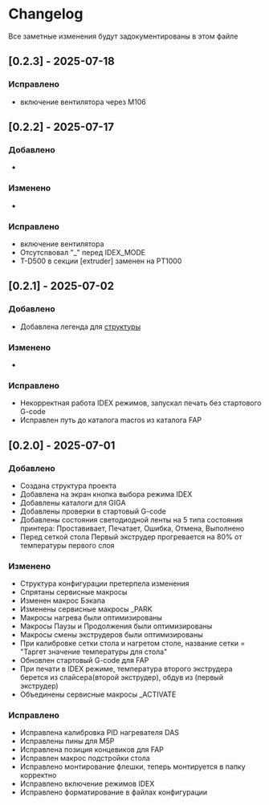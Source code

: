 # Changelog
Все заметные изменения будут задокументированы в  этом файле
## [0.2.3] - 2025-07-18
### Исправлено
- включение вентилятора через M106
  
## [0.2.2] - 2025-07-17
### Добавлено
-
### Изменено
-
### Исправлено
- включение вентилятора
- Отсутсnвовал "_" перед IDEX_MODE
- T-D500 в секции [extruder] заменен на PT1000

## [0.2.1] - 2025-07-02
### Добавлено
- Добавлена легенда для [структуры](config_structure.md) 
### Изменено
-
### Исправлено
- Некорректная работа IDEX режимов, запускал печать без стартового G-code 
- Исправлен путь до каталога macros из каталога FAP
## [0.2.0] - 2025-07-01
### Добавлено
- Создана структура проекта
- Добавлена на экран кнопка выбора режима IDEX
- Добавлены каталоги для GIGA
- Добавлены проверки в стартовый G-code 
- Добавлены состояния светодиодной ленты на 5 типа состояния принтера:
	Проставивает, Печатает, Ошибка, Отмена, Выполнено
- Перед сеткой стола Первый экструдер прогревается на 80% от температуры первого слоя

### Изменено
- Структура конфигурации претерпела изменения
- Спрятаны сервисные макросы 
- Изменен макрос Бэкапа
- Изменены сервисные макросы _PARK 
- Макросы нагрева были оптимизированы
- Макросы Паузы и Продолжения были оптимизированы
- Макросы смены экструдеров были оптимизированы
- При калибровке сетки стола и нагретом столе, название сетки = "Таргет значение температуры для стола"
- Обновлен стартовый G-code для FAP
- При печати в IDEX режиме, температура второго экструдера берется из слайсера(второй экструдер),
  обдув из (первый экструдер)
- Объединены сервисные макросы _ACTIVATE

### Исправлено
- Исправлена калибровка PID нагревателя DAS
- Исправлены пины для M5P
- Исправлена позиция концевиков для FAP
- Исправлен макрос подстройки стола
- Исправлено монтирование флешки, теперь монтируется в папку корректно
- Исправлено включение режимов IDEX
- Исправлено форматирование в файлах конфигурации


